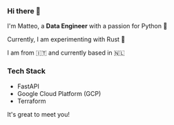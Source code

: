 ### Hi there 👋

I'm Matteo, a **Data Engineer** with a passion for Python 🐍

Currently, I am experimenting with Rust 🦀 

I am from 🇮🇹 and currently based in 🇳🇱

### Tech Stack

- FastAPI
- Google Cloud Platform (GCP)
- Terraform

It's great to meet you!

